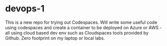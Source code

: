 # devops-1
This is a new repo for trying out Codespaces. 
Will write some useful code using codespaces and create a container to be deployed on Azure or AWS - all using cloud based dev env such as Cloudspaces tools provided by Github. Zero footprint on my laptop or local labs.

